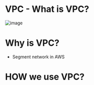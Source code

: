 # VPC - What is VPC?

![image](https://user-images.githubusercontent.com/25337881/194107283-c1c691f8-3b37-4b94-a84c-0a2d8cdcbd88.png)




# Why is VPC?

- Segment network in AWS 

# HOW we use VPC? 

